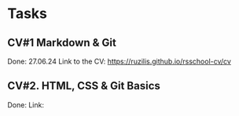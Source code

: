 # Tasks

## CV#1 Markdown & Git

Done: 27.06.24
Link to the CV: <https://ruzilis.github.io/rsschool-cv/cv>

## CV#2. HTML, CSS & Git Basics

Done:
Link:
